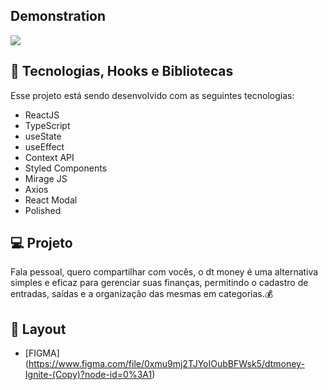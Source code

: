 ## Demonstration

![](https://imgur.com/31CcAsh.gif)

## 🚀 Tecnologias, Hooks e Bibliotecas

Esse projeto está sendo desenvolvido com as seguintes tecnologias:

- ReactJS
- TypeScript
- useState
- useEffect
- Context API
- Styled Components
- Mirage JS
- Axios
- React Modal
- Polished

## 💻 Projeto

Fala pessoal, quero compartilhar com vocês, o dt money é uma alternativa simples e eficaz para gerenciar suas finanças, permitindo o cadastro de entradas, saídas e a organização das mesmas em categorias.💰

## 🎨 Layout

- [FIGMA] (https://www.figma.com/file/0xmu9mj2TJYoIOubBFWsk5/dtmoney-Ignite-(Copy)?node-id=0%3A1)
